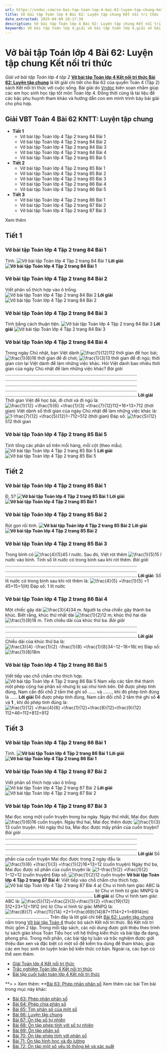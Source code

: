 ```yaml
---
url: https://vndoc.com/vo-bai-tap-toan-lop-4-bai-62-luyen-tap-chung-ket-noi-tri-thuc-315902
title: Vở bài tập Toán lớp 4 Bài 62: Luyện tập chung Kết nối tri thức - Giải vở bài tập Toán lớp 4 tập 2 - VnDoc.com
date_extracted: 2025-04-09 10:17:39
description: Vở bài tập Toán lớp 4 Bài 62: Luyện tập chung Kết nối tri thức là tài liệu giúp các em ôn tập lại hệ thống các bài tập rèn luyện kỹ năng giải vở bài tập Toán 4 tập 2.
keywords: Vở bài tập toán lớp 4,giải vở bài tập toán lớp 4,giải vở bài tập toán lớp 4 tập 2,Vở bài tập toán lớp 4 Kết nối,vở bài tập toán lớp 4 tập 2 trang 84,vở bài tập Toán lớp 4 bài 62,Bài 62 Luyện tập chung,Giải bài tập Toán lớp 4,toán lớp 4 tập 2,giải bài tập SBT toán lớp 4,bài tập toán lớp 4 có đáp án,giải bài tập toán lớp 4 bài 62,toán lớp 4 bài 62,bài tập toán lớp 4,giải VBT toán lớp 4 KNTT,Luyện tập chung
---
```


# Vở bài tập Toán lớp 4 Bài 62: Luyện tập chung Kết nối tri thức
 _Giải vở bài tập Toán lớp 4 tập 2_
**[Vở bài tập Toán lớp 4 Kết nối tri thức Bài 62: Luyện tập chung](<https://vndoc.com/vo-bai-tap-toan-lop-4-bai-62-luyen-tap-chung-ket-noi-tri-thuc-315902>)** là lời giải chi tiết cho Bài 62 của quyển Toán 4 \(Tập 2\)  sách Kết nối tri thức với cuộc sống. Bài giải do [Vndoc](<https://vndoc.com/>) biên soạn nhằm giúp các em học sinh học tập tốt môn Toán lớp 4. Đồng thời cũng là tài liệu để các bậc phụ huynh tham khảo và hướng dẫn con em mình trình bày bài giải cho phù hợp.
## **Giải VBT Toán 4 Bài 62 KNTT: Luyện tập chung**
  * **Tiết 1**
    * Vở bài tập Toán lớp 4 Tập 2 trang 84 Bài 1
    * Vở bài tập Toán lớp 4 Tập 2 trang 84 Bài 2
    * Vở bài tập Toán lớp 4 Tập 2 trang 84 Bài 3
    * Vở bài tập Toán lớp 4 Tập 2 trang 84 Bài 4
    * Vở bài tập Toán lớp 4 Tập 2 trang 85 Bài 5
  * **Tiết 2**
    * Vở bài tập Toán lớp 4 Tập 2 trang 85 Bài 1
    * Vở bài tập Toán lớp 4 Tập 2 trang 85 Bài 2
    * Vở bài tập Toán lớp 4 Tập 2 trang 85 Bài 3
    * Vở bài tập Toán lớp 4 Tập 2 trang 86 Bài 4
    * Vở bài tập Toán lớp 4 Tập 2 trang 86 Bài 5
  * **Tiết 3**
    * Vở bài tập Toán lớp 4 Tập 2 trang 86 Bài 1
    * Vở bài tập Toán lớp 4 Tập 2 trang 87 Bài 2
    * Vở bài tập Toán lớp 4 Tập 2 trang 87 Bài 3

Xem thêm
## **Tiết 1**
### **Vở bài tập Toán lớp 4 Tập 2 trang 84 Bài 1**
Tính.
![Vở bài tập Toán lớp 4 Tập 2 trang 84 Bài 1](https://i.vdoc.vn/data/image/2024/02/28/giai-vbt-toan-4-kntt-bai-62-luyen-tap-chung-1.jpg)
**Lời giải**
**![Vở bài tập Toán lớp 4 Tập 2 trang 84 Bài 1](https://i.vdoc.vn/data/image/2024/02/28/giai-vbt-toan-4-kntt-bai-62-luyen-tap-chung-2.jpg)**
### **Vở bài tập Toán lớp 4 Tập 2 trang 84 Bài 2**
Viết phân số thích hợp vào ô trống.
![Vở bài tập Toán lớp 4 Tập 2 trang 84 Bài 2](https://i.vdoc.vn/data/image/2024/02/28/giai-vbt-toan-4-kntt-bai-62-luyen-tap-chung-3.jpg)
**Lời giải**
![Vở bài tập Toán lớp 4 Tập 2 trang 84 Bài 2](https://i.vdoc.vn/data/image/2024/02/28/giai-vbt-toan-4-kntt-bai-62-luyen-tap-chung-4.jpg)
### **Vở bài tập Toán lớp 4 Tập 2 trang 84 Bài 3**
Tính bằng cách thuận tiện.
![Vở bài tập Toán lớp 4 Tập 2 trang 84 Bài 3](https://i.vdoc.vn/data/image/2024/02/28/giai-vbt-toan-4-kntt-bai-62-luyen-tap-chung-5.jpg)
**Lời giải**
![Vở bài tập Toán lớp 4 Tập 2 trang 84 Bài 3](https://i.vdoc.vn/data/image/2024/02/28/giai-vbt-toan-4-kntt-bai-62-luyen-tap-chung-6.jpg)
### **Vở bài tập Toán lớp 4 Tập 2 trang 84 Bài 4**
Trong ngày Chủ nhật, bạn Việt dành ![\\frac{1}{12}](https://i.vdoc.vn/data/image/blank.png)112 thời gian để học bài; ![\\frac{1}{6}](https://i.vdoc.vn/data/image/blank.png)16 thời gian để đi chơi; ![\\frac{1}{3}](https://i.vdoc.vn/data/image/blank.png)13 thời gian để đi ngủ; thời gian còn lại Việt dành để làm những việc khác. Hỏi Việt dành bao nhiêu thời gian của ngày Chủ nhật để làm những việc khác?
_Bài giải_
……………………………………………………………………………………………
……………………………………………………………………………………………
……………………………………………………………………………………………
……………………………………………………………………………………………
……………………………………………………………………………………………
**Lời giải**
Thời gian Việt để học bài, đi chơi và đi ngủ là:
![\\frac{1}{12} +\\frac{1}{6} +\\frac{1}{3} =\\frac{7}{12}](https://i.vdoc.vn/data/image/blank.png)112+16+13=712 \(thời gian\)
Việt dành số thời gian của ngày Chủ nhật để làm những việc khác là:
![1-\\frac{7}{12} =\\frac{5}{12}](https://i.vdoc.vn/data/image/blank.png)1−712=512 \(thời gian\)
Đáp số: ![\\frac{5}{12}](https://i.vdoc.vn/data/image/blank.png)512 thời gian
### **Vở bài tập Toán lớp 4 Tập 2 trang 85 Bài 5**
Tính tổng các phân số trên mỗi hàng, mỗi cột \(theo mẫu\).
![Vở bài tập Toán lớp 4 Tập 2 trang 85 Bài 5](https://i.vdoc.vn/data/image/2024/02/28/giai-vbt-toan-4-kntt-bai-62-luyen-tap-chung-7.jpg)
**Lời giải**
![Vở bài tập Toán lớp 4 Tập 2 trang 85 Bài 5](https://i.vdoc.vn/data/image/2024/02/28/giai-vbt-toan-4-kntt-bai-62-luyen-tap-chung-8.jpg)
## **Tiết 2**
### **Vở bài tập Toán lớp 4 Tập 2 trang 85 Bài 1**
Đ, S?
**![Vở bài tập Toán lớp 4 Tập 2 trang 85 Bài 1](https://i.vdoc.vn/data/image/2024/02/28/giai-vbt-toan-4-kntt-bai-62-luyen-tap-chung-9.jpg)**
**Lời giải**
**![Vở bài tập Toán lớp 4 Tập 2 trang 85 Bài 1](https://i.vdoc.vn/data/image/2024/02/28/giai-vbt-toan-4-kntt-bai-62-luyen-tap-chung-10.jpg)**
### **Vở bài tập Toán lớp 4 Tập 2 trang 85 Bài 2**
Rút gọn rồi tính.
**![Vở bài tập Toán lớp 4 Tập 2 trang 85 Bài 2](https://i.vdoc.vn/data/image/2024/02/28/giai-vbt-toan-4-kntt-bai-62-luyen-tap-chung-11.jpg)**
**Lời giải**
**![Vở bài tập Toán lớp 4 Tập 2 trang 85 Bài 2](https://i.vdoc.vn/data/image/2024/02/28/giai-vbt-toan-4-kntt-bai-62-luyen-tap-chung-12.jpg)**
### **Vở bài tập Toán lớp 4 Tập 2 trang 85 Bài 3**
Trong bình có ![\\frac{4}{5}](https://i.vdoc.vn/data/image/blank.png)45 _l_ nước. Sau đó, Việt rót thêm ![\\frac{1}{5}](https://i.vdoc.vn/data/image/blank.png)15 _l_ nước vào bình. Tính số lít nước có trong bình sau khi rót thêm.
_Bài giải_
……………………………………………………………………………………………
……………………………………………………………………………………………
……………………………………………………………………………………………
**Lời giải:**
Số lít nước có trong bình sau khi rót thêm là:
![\\frac{4}{5} +\\frac{1}{5} =1](https://i.vdoc.vn/data/image/blank.png)45+15=1\(lít\)
Đáp số: 1 lít nước
### **Vở bài tập Toán lớp 4 Tập 2 trang 86 Bài 4**
Một chiếc gậy dài ![\\frac{3}{4}](https://i.vdoc.vn/data/image/blank.png)34 m. Người ta chia chiếc gậy thành ba khúc. Biết rằng, khúc thứ nhất dài ![\\frac{1}{2}](https://i.vdoc.vn/data/image/blank.png)12 m; khúc thứ hai dài ![\\frac{1}{8}](https://i.vdoc.vn/data/image/blank.png)18 m. Tính chiều dài của khúc thứ ba.
_Bài giải_
……………………………………………………………………………………………
……………………………………………………………………………………………
……………………………………………………………………………………………
**Lời giải**
Chiều dài của khúc thứ ba là:
![\\frac{3}{4} -\\frac{1}{2} -\\frac{1}{8} =\\frac{1}{8}](https://i.vdoc.vn/data/image/blank.png)34−12−18=18\( m\)
Đáp số: ![\\frac{1}{8}](https://i.vdoc.vn/data/image/blank.png)18m
### **Vở bài tập Toán lớp 4 Tập 2 trang 86 Bài 5**
Viết tiếp vào chỗ chấm cho thích hợp.
![Vở bài tập Toán lớp 4 Tập 2 trang 86 Bài 5](https://i.vdoc.vn/data/image/2024/02/28/giai-vbt-toan-4-kntt-bai-62-luyen-tap-chung-13.jpg)
Nam xếp các tấm thẻ thành một phép cộng hai phân số nhưng bị sai như hình bên.
Để được phép tính đúng, Nam cần đổi chỗ 2 tấm thẻ ghi số …… và ……., khi đó phép tính đúng là ……
**Lời giải**
Để được phép tính đúng, Nam cần đổi chỗ 2 tấm thẻ ghi số **4** và **1** , khi đó phép tính đúng là: ![\\frac{1}{12} +\\frac{4}{6} =\\frac{1}{12}+\\frac{8}{12}=\\frac{9}{12}](https://i.vdoc.vn/data/image/blank.png)112+46=112+812=912
## **Tiết 3**
### **Vở bài tập Toán lớp 4 Tập 2 trang 86 Bài 1**
Tính.
**![Vở bài tập Toán lớp 4 Tập 2 trang 86 Bài 1](https://i.vdoc.vn/data/image/2024/02/28/giai-vbt-toan-4-kntt-bai-62-luyen-tap-chung-14.jpg)**
**Lời giải**
**![Vở bài tập Toán lớp 4 Tập 2 trang 86 Bài 1](https://i.vdoc.vn/data/image/2024/02/28/giai-vbt-toan-4-kntt-bai-62-luyen-tap-chung-15.jpg)**
### **Vở bài tập Toán lớp 4 Tập 2 trang 87 Bài 2**
Viết phân số thích hợp vào ô trống.
![Vở bài tập Toán lớp 4 Tập 2 trang 87 Bài 2](https://i.vdoc.vn/data/image/2024/02/28/giai-vbt-toan-4-kntt-bai-62-luyen-tap-chung-16.jpg)
**Lời giải**
![Vở bài tập Toán lớp 4 Tập 2 trang 87 Bài 2](https://i.vdoc.vn/data/image/2024/02/28/giai-vbt-toan-4-kntt-bai-62-luyen-tap-chung-17.jpg)
### **Vở bài tập Toán lớp 4 Tập 2 trang 87 Bài 3**
Mai đọc xong một cuốn truyện trong ba ngày. Ngày thứ nhất, Mai đọc được ![\\frac{1}{6}](https://i.vdoc.vn/data/image/blank.png)16 cuốn truyện. Ngày thứ hai, Mai đọc thêm được ![\\frac{1}{3}](https://i.vdoc.vn/data/image/blank.png)13 cuốn truyện. Hỏi ngày thứ ba, Mai đọc được mấy phần của cuốn truyện?
_Bài giải_
……………………………………………………………………………………………
……………………………………………………………………………………………
……………………………………………………………………………………………
……………………………………………………………………………………………
……………………………………………………………………………………………
**Lời giải**
Số phần của cuốn truyện Mai đọc được trong 2 ngày đầu là:
![\\frac{1}{6} +\\frac{1}{3} =\\frac{1}{2}](https://i.vdoc.vn/data/image/blank.png)16+13=12 \(cuốn truyện\)
Ngày thứ ba, Mai đọc được số phần của cuốn truyện là:
![1-\\frac{1}{2} =\\frac{1}{2}](https://i.vdoc.vn/data/image/blank.png)1−12=12 \(cuốn truyện\)
Đáp số: ![\\frac{1}{2}](https://i.vdoc.vn/data/image/blank.png)12 cuốn truyện
**Vở bài tập Toán lớp 4 Tập 2 trang 87 Bài 4:** Viết tiếp vào chỗ chấm cho thích hợp.
![Vở bài tập Toán lớp 4 Tập 2 trang 87 Bài 4](https://i.vdoc.vn/data/image/2024/02/28/giai-vbt-toan-4-kntt-bai-62-luyen-tap-chung-19.jpg)
a\) Chu vi hình tam giác ABC là ……………………...............................................
b\) Chu vi hình tứ giác MNPQ là ……………………..............................................
**Lời giải**
a\)
Chu vi hình tam giác ABC là:
![\\frac{5}{12}+\\frac{2}{3}+\\frac{1}{2} =\\frac{19}{12}](https://i.vdoc.vn/data/image/blank.png)512+23+12=1912 \(m\)
b\)
Chu vi hình từ giác MNPQ là:
![\\frac{8}{7} +\\frac{11}{14} +2+1=\\frac{69}{14}](https://i.vdoc.vn/data/image/blank.png)87+1114+2+1=6914\(m\)
...................................
Trên đây là lời giải chi tiết [Bài 62: Luyện tập chung](<https://vndoc.com/vo-bai-tap-toan-lop-4-bai-62-luyen-tap-chung-ket-noi-tri-thuc-315902>) nằm trong [Vở bài tập Toán 4](<https://vndoc.com/vo-bai-tap-toan-lop-4-ket-noi-tri-thuc>) thuộc bộ  sách Kết nối tri thức. Bộ Kết nối tri thức gồm 2 tập. Trong mỗi tập sách, các nội dung được giới thiệu theo trình tự sách giáo khoa Toán Tiểu học với hệ thống kiến thức và bài tập đa dạng, phong phú. Trong mỗi phần, các bài tập tự luận và trắc nghiệm được giới thiệu đan xen và đặc biệt có một số đề kiểm tra dùng để tham khảo, giúp các em học sinh ôn luyện toàn bộ kiến thức cơ bản. Ngoài ra, các bạn có thể xem thêm:
  * [Giải Toán lớp 4 Kết nối tri thức](<https://vndoc.com/toan-lop-4-ket-noi-tri-thuc>)
  * [Trắc nghiệm Toán lớp 4 Kết nối tri thức](<https://vndoc.com/trac-nghiem-toan-lop-4-ket-noi>)
  * [Bài tập cuối tuần toán lớp 4 Kết nối tri thức](<https://vndoc.com/bai-tap-cuoi-tuan-toan-lop-4-ket-noi>)

**> > Xem thêm: **[Bài 63: Phép nhân phân số](<https://vndoc.com/vo-bai-tap-toan-lop-4-bai-63-phep-nhan-phan-so-ket-noi-tri-thuc-315905>)
Xem thêm các bài Tìm bài trong mục này khác:
  * [Bài 63: Phép nhân phân số](</vo-bai-tap-toan-lop-4-bai-63-phep-nhan-phan-so-ket-noi-tri-thuc-315905>)
  * [Bài 64: Phép chia phân số](</vo-bai-tap-toan-lop-4-bai-64-phep-chia-phan-so-ket-noi-tri-thuc-315908>)
  * [Bài 65: Tìm phân số của một số](</vo-bai-tap-toan-lop-4-bai-65-tim-phan-so-cua-mot-so-ket-noi-tri-thuc-315913>)
  * [Bài 66: Luyện tập chung](</vo-bai-tap-toan-lop-4-bai-66-luyen-tap-chung-ket-noi-tri-thuc-315939>)
  * [Bài 67: Ôn tập số tự nhiên](</vo-bai-tap-toan-lop-4-bai-67-on-tap-so-tu-nhien-ket-noi-tri-thuc-315946>)
  * [Bài 68: Ôn tập phép tính với số tự nhiên](</vo-bai-tap-toan-lop-4-bai-68-on-tap-phep-tinh-voi-so-tu-nhien-ket-noi-tri-thuc-316075>)
  * [Bài 69: Ôn tập phân số](</vo-bai-tap-toan-lop-4-bai-69-on-tap-phan-so-ket-noi-tri-thuc-316076>)
  * [Bài 70: Ôn tập phép tính với phân số](</vo-bai-tap-toan-lop-4-bai-70-on-tap-phep-tinh-voi-phan-so-ket-noi-tri-thuc-316078>)
  * [Bài 71: Ôn tập hình học và đo lường](</vo-bai-tap-toan-lop-4-bai-71-on-tap-hinh-hoc-va-do-luong-ket-noi-tri-thuc-316089>)
  * [Bài 72: Ôn tập một số yếu tố thống kê và xác suất](</vo-bai-tap-toan-lop-4-bai-72-on-tap-mot-so-yeu-to-thong-ke-va-xac-suat-ket-noi-tri-thuc-316091>)

